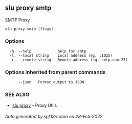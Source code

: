 ## slu proxy smtp

SMTP Proxy

```
slu proxy smtp [flags]
```

### Options

```
  -h, --help            help for smtp
  -l, --local string    Local address (eg. :1025)
  -r, --remote string   Remote address (eg. smtp.com:25)
```

### Options inherited from parent commands

```
      --json   Format output to JSON
```

### SEE ALSO

* [slu proxy](slu_proxy.md)	 - Proxy Utils

###### Auto generated by spf13/cobra on 28-Feb-2022
